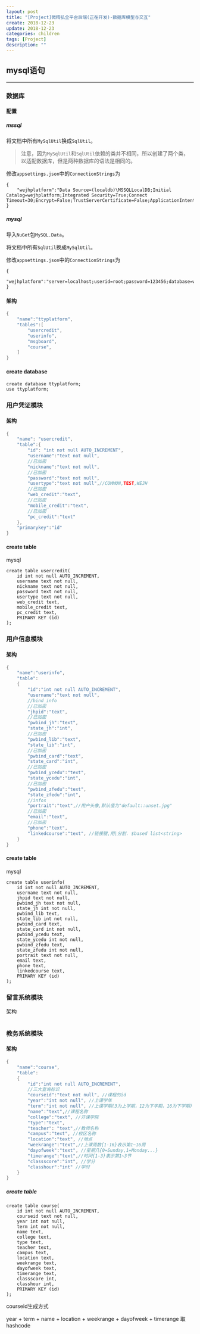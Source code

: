 ```yaml
---
layout: post
title: "[Project]微精弘全平台后端(正在开发)-数据库模型与交互"
create: 2018-12-23
update: 2018-12-23
categories: children
tags: [Project]
description: ""
---
```


## mysql语句

------

### 数据库

#### 配置

##### mssql

将文档中所有`MySqlUtil`换成`SqlUtil`。

> 注意，因为`MySqlUtil`和`SqlUtil`依赖的类并不相同，所以创建了两个类，以适配数据库，但是两种数据库的语法是相同的。

修改`appsettings.json`中的`ConnectionStrings`为
```
{
    "wejhplatform":"Data Source=(localdb)\MSSQLLocalDB;Initial Catalog=wejhplatform;Integrated Security=True;Connect Timeout=30;Encrypt=False;TrustServerCertificate=False;ApplicationIntent=ReadWrite;MultiSubnetFailover=False"
}
```

##### mysql

导入`NuGet`包`MySQL.Data`。

将文档中所有`SqlUtil`换成`MySqlUtil`。

修改`appsettings.json`中的`ConnectionStrings`为
```
{
    "wejhplatform":"server=localhost;userid=root;password=123456;database=wejhplatform;"
}
```

#### 架构

```csharp
{
    "name":"ttyplatform",
    "tables":[
        "usercredit",
        "userinfo",
        "msgboard",
        "course",
    ]
}
```

#### create database

```
create database ttyplatform;
use ttyplatform;
```

### 用户凭证模块

#### 架构

```csharp
{
    "name": "usercredit",
    "table":{
        "id": "int not null AUTO_INCREMENT",
        "username":"text not null",
        //已加密
        "nickname":"text not null",
        //已加密
        "password":"text not null",
        "usertype":"text not null",//COMMON,TEST,WEJH
        //已加密
        "web_credit":"text",
        //已加密
        "mobile_credit":"text",
        //已加密
        "pc_credit":"text"
    },
    "primarykey":"id"
}
```

#### create table

mysql

```
create table usercredit(
    id int not null AUTO_INCREMENT,
    username text not null,
    nickname text not null,
    password text not null,
    usertype text not null,
    web_credit text,
    mobile_credit text,
    pc_credit text,
    PRIMARY KEY (id)
);
```

### 用户信息模块

#### 架构

```csharp
{
    "name":"userinfo",
    "table":
    {
        "id":"int not null AUTO_INCREMENT",
        "username":"text not null",
        //bind_info
        //已加密
        "jhpid":"text",
        //已加密
        "pwbind_jh":"text",
        "state_jh":"int",
        //已加密
        "pwbind_lib":"text",
        "state_lib":"int",
        //已加密
        "pwbind_card":"text",
        "state_card":"int",
        //已加密
        "pwbind_ycedu":"text",
        "state_ycedu":"int",
        //已加密
        "pwbind_zfedu":"text",
        "state_zfedu":"int",
        //infos
        "portrait":"text",//用户头像,默认值为"default::unset.jpg"
        //已加密
        "email":"text",
        //已加密
        "phone":"text",
        "linkedcourse":"text", //链接键,用|分割. $based list<string>
    }
}
```

#### create table

mysql

```
create table userinfo(
    id int not null AUTO_INCREMENT,
    username text not null,
    jhpid text not null,
    pwbind_jh text not null,
    state_jh int not null,
    pwbind_lib text,
    state_lib int not null,
    pwbind_card text,
    state_card int not null,
    pwbind_ycedu text,
    state_ycedu int not null,
    pwbind_zfedu text,
    state_zfedu int not null,
    portrait text not null,
    email text,
    phone text,
    linkedcourse text,
    PRIMARY KEY (id)
);
```

### 留言系统模块

架构

```csharp

```

### 教务系统模块

#### 架构

```csharp
{
    "name":"course",
    "table":
    {
        "id":"int not null AUTO_INCREMENT",
        //三大查询标识
        "courseid":"text not null", //课程的id
        "year":"int not null", //上课学年
        "term":"int not null", //上课学期(3为上学期，12为下学期，16为下学期)
        "name":"text",//课程名称
        "college":"text", //开课学院
        "type":"text",
        "teacher": "text",//教师名称
        "campus":"text", //校区名称
        "location":"text", //地点
        "weekrange":"text",//上课周数{1-16}表示第1~16周
        "dayofweek":"text", //星期几{0=Sunday,1=Monday...}
        "timerange":"text",//时间{1-3}表示第1~3节
        "classscore":"int", //学分
        "classhour":"int" //学时
    }
}
```

##### create table

```
create table course(
    id int not null AUTO_INCREMENT,
    courseid text not null,
    year int not null,
    term int not null,
    name text,
    college text,
    type text,
    teacher text,
    campus text,
    location text,
    weekrange text,
    dayofweek text,
    timerange text,
    classscore int,
    classhour int,
    PRIMARY KEY (id)
);
```

courseid生成方式

year + term + name + location + weekrange + dayofweek + timerange 取hashcode
